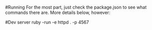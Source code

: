 #Running
For the most part, just check the package.json to see what commands there are. More details below, however:

#Dev server
ruby -run -e httpd . -p 4567

